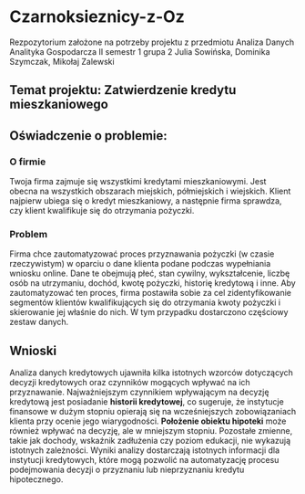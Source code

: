 # Czarnoksieznicy-z-Oz
Rezpozytorium założone na potrzeby projektu z przedmiotu Analiza Danych 
Analityka Gospodarcza II semestr 1 grupa 2
Julia Sowińska, Dominika Szymczak, Mikołaj Zalewski

## Temat projektu: Zatwierdzenie kredytu mieszkaniowego

## Oświadczenie o problemie:
### O firmie
Twoja firma zajmuje się wszystkimi kredytami mieszkaniowymi. Jest obecna na wszystkich obszarach miejskich, półmiejskich i wiejskich. Klient najpierw ubiega się o kredyt mieszkaniowy, a następnie firma sprawdza, czy klient kwalifikuje się do otrzymania pożyczki.

### Problem
Firma chce zautomatyzować proces przyznawania pożyczki (w czasie rzeczywistym) w oparciu o dane klienta podane podczas wypełniania wniosku online. Dane te obejmują płeć, stan cywilny, wykształcenie, liczbę osób na utrzymaniu, dochód, kwotę pożyczki, historię kredytową i inne. Aby zautomatyzować ten proces, firma postawiła sobie za cel zidentyfikowanie segmentów klientów kwalifikujących się do otrzymania kwoty pożyczki i skierowanie jej właśnie do nich. W tym przypadku dostarczono częściowy zestaw danych.

## Wnioski
Analiza danych kredytowych ujawniła kilka istotnych wzorców dotyczących decyzji kredytowych oraz czynników mogących wpływać na ich przyznawanie. Najważniejszym czynnikiem wpływającym na decyzję kredytową jest posiadanie **historii kredytowej**, co sugeruje, że instytucje finansowe w dużym stopniu opierają się na wcześniejszych zobowiązaniach klienta przy ocenie jego wiarygodności. **Położenie obiektu hipoteki** może również wpływać na decyzję, ale w mniejszym stopniu. Pozostałe zmienne, takie jak dochody, wskaźnik zadłużenia czy poziom edukacji, nie wykazują istotnych zależności. Wyniki analizy dostarczają istotnych informacji dla instytucji kredytowych, które mogą pozwolić na automatyzację procesu podejmowania decyzji o przyznaniu lub nieprzyznaniu kredytu hipotecznego.
